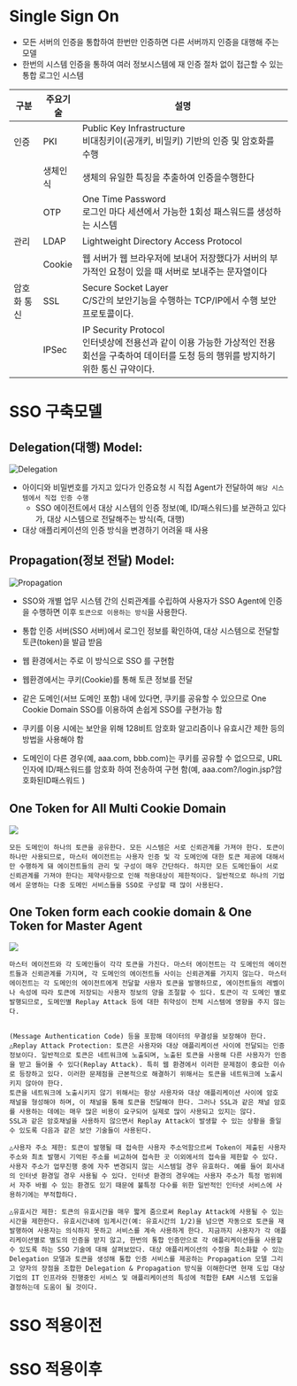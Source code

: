 # Single Sign  On
* 모든 서버의 인증을 통합하여 한번만 인증하면 다른 서버까지 인증을 대행해 주는 모델
* 한번의 시스템 인증을 통하여 여러 정보시스템에 재 인증 절차 없이 접근할 수 있는 통합 로그인 시스템


| 구분        	| 주요기술 	| 설명                                                                                                                                              	|
|-------------	|----------	|---------------------------------------------------------------------------------------------------------------------------------------------------	|
| 인증        	| PKI      	| Public Key Infrastructure<br>비대칭키이(공개키, 비밀키) 기반의 인증 및 암호화를 수행                                                                	|
|             	| 생체인식 	| 생체의 유일한 특징을 추출하여 인증을수행한다                                                                                                      	|
|             	| OTP      	| One Time Password<br>로그인 마다 세션에서 가능한 1회성 패스워드를 생성하는 시스템                                                                 	|
| 관리        	| LDAP     	| Lightweight Directory Access Protocol                                                                                                             	|
|             	| Cookie   	| 웹 서버가 웹 브라우저에 보내어 저장했다가 서버의 부가적인 요청이 있을 때 서버로 보내주는 문자열이다                                               	|
| 암호화 통신 	| SSL      	| Secure Socket Layer<br>C/S간의 보안기능을 수행하는 TCP/IP에서 수행 보안 프로토콜이다.                                                             	|
|             	| IPSec    	| IP Security Protocol<br>인터넷상에 전용선과 같이 이용 가능한 가상적인 전용 회선을 구축하여 데이터를 도청 등의 행위를 방지하기 위한 통신 규약이다. 	|

# SSO 구축모델

## Delegation(대행) Model:
![Delegation](https://dataonair.or.kr/images/know/clum/sso_040427.jpg)
* 아이디와 비밀번호를 가지고 있다가 인증요청 시 직접 Agent가 전달하여 `해당 시스템에서 직접 인증 수행`
    * SSO 에이전트에서 대상 시스템의 인증 정보(예, ID/패스워드)를 보관하고 있다가, 대상 시스템으로 전달해주는 방식(즉, 대행)
* 대상 애플리케이션의 인증 방식을 변경하기 어려울 때 사용



## Propagation(정보 전달) Model:
![Propagation](https://dataonair.or.kr/images/know/clum/model_040427.jpg)
* SSO와 개별 업무 시스템 간의 신뢰관계를 수립하여 사용자가 SSO Agent에 인증을 수행하면 이후 `토큰으로 이용하는 방식`을 사용한다.

* 통합 인증 서버(SSO 서버)에서 로그인 정보를 확인하여, 대상 시스템으로 전달할 토큰(token)을 발급 받음
* 웹 환경에서는 주로 이 방식으로 SSO 를 구현함
* 웹환경에서는 쿠키(Cookie)를 통해 토큰 정보를 전달
* 같은 도메인(서브 도메인 포함) 내에 있다면, 쿠키를 공유할 수 있으므로 One Cookie Domain SSO를 이용하여 손쉽게 SSO를 구현가능 함
* 쿠키를 이용 시에는 보안을 위해 128비트 암호화 알고리즘이나 유효시간 제한 등의 방법을 사용해야 함
* 도메인이 다른 경우(예, aaa.com, bbb.com)는 쿠키를 공유할 수 없으므로, URL 인자에 ID/패스워드를 암호화 하여 전송하여 구현 함(예, aaa.com?/login.jsp?암호화된ID패스워드 )

## One Token for All Multi Cookie Domain
![](https://dataonair.or.kr/images/know/clum/token_040427.jpg)

    모든 도메인이 하나의 토큰을 공유한다. 모든 시스템은 서로 신뢰관계를 가져야 한다. 토큰이 하나만 사용되므로, 마스터 에이전트는 사용자 인증 및 각 도메인에 대한 토큰 제공에 대해서만 수행하게 돼 에이전트들의 관리 및 구성이 매우 간단하다. 하지만 모든 도메인들이 서로 신뢰관계를 가져야 한다는 제약사항으로 인해 적용대상이 제한적이다. 일반적으로 하나의 기업에서 운영하는 다중 도메인 서비스들을 SSO로 구성할 때 많이 사용된다.

## One Token form each cookie domain & One Token for Master Agent
![](https://dataonair.or.kr/images/know/clum/domain_040427.jpg)

    마스터 에이전트와 각 도메인들이 각각 토큰을 가진다. 마스터 에이전트는 각 도메인의 에이전트들과 신뢰관계를 가지며, 각 도메인의 에이전트들 사이는 신뢰관계를 가지지 않는다. 마스터 에이전트는 각 도메인의 에이전트에게 전달할 사용자 토큰을 발행하므로, 에이전트들의 레벨이나 속성에 따라 토큰에 저장되는 사용자 정보의 양을 조절할 수 있다. 토큰이 각 도메인 별로 발행되므로, 도메인별 Replay Attack 등에 대한 취약성이 전체 시스템에 영향을 주지 않는다.


    (Message Authentication Code) 등을 포함해 데이터의 무결성을 보장해야 한다. △Replay Attack Protection: 토큰은 사용자와 대상 애플리케이션 사이에 전달되는 인증 정보이다. 일반적으로 토큰은 네트워크에 노출되며, 노출된 토큰을 사용해 다른 사용자가 인증을 받고 들어올 수 있다(Replay Attack). 특히 웹 환경에서 이러한 문제점이 중요한 이슈로 등장하고 있다. 이러한 문제점을 근본적으로 해결하기 위해서는 토큰을 네트워크에 노출시키지 않아야 한다.
    토큰을 네트워크에 노출시키지 않기 위해서는 항상 사용자와 대상 애플리케이션 사이에 암호 채널을 형성해야 하며, 이 채널을 통해 토큰을 전달해야 한다. 그러나 SSL과 같은 채널 암호를 사용하는 데에는 매우 많은 비용이 요구되어 실제로 많이 사용되고 있지는 않다.
    SSL과 같은 암호채널을 사용하지 않으면서 Replay Attack이 발생할 수 있는 상황을 줄일 수 있도록 다음과 같은 보안 기술들이 사용된다.

    △사용자 주소 제한: 토큰이 발행될 때 접속한 사용자 주소억함으르써 Token이 제출된 사용자 주소와 최초 발행시 기억된 주소를 비교하여 접속한 곳 이외에서의 접속을 제한할 수 있다. 사용자 주소가 업무진행 중에 자주 변경되지 않는 시스템일 경우 유효하다. 예를 들어 회사내의 인터넷 환경일 경우 사용될 수 있다. 인터넷 환경의 경우에는 사용자 주소가 특정 범위에서 자주 바뀔 수 있는 환경도 있기 때문에 불특정 다수를 위한 일반적인 인터넷 서비스에 사용하기에는 부적합하다.

    △유효시간 제한: 토큰의 유효시간을 매우 짧게 줌으로써 Replay Attack에 사용될 수 있는 시간을 제한한다. 유효시간내에 임계시간(예: 유효시간의 1/2)을 넘으면 자동으로 토큰을 재 발행하여 사용자는 의식하지 못하고 서비스를 계속 사용하게 한다. 지금까지 사용자가 각 애플리케이션별로 별도의 인증을 받지 않고, 한번의 통합 인증만으로 각 애플리케이션들을 사용할 수 있도록 하는 SSO 기술에 대해 살펴보았다. 대상 애플리케이션의 수정을 최소화할 수 있는 Delegation 모델과 토큰을 생성해 통합 인증 서비스를 제공하는 Propagation 모델 그리고 양자의 장점을 조합한 Delegation & Propagation 방식을 이해한다면 현재 도입 대상 기업의 IT 인프라와 진행중인 서비스 및 애플리케이션의 특성에 적합한 EAM 시스템 도입을 결정하는데 도움이 될 것이다.


# SSO 적용이전


# SSO 적용이후

